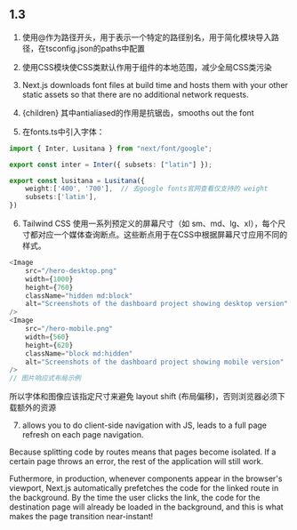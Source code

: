 ## 1.3

1. 使用@作为路径开头，用于表示一个特定的路径别名，用于简化模块导入路径，在tsconfig.json的paths中配置

2. 使用CSS模块使CSS类默认作用于组件的本地范围，减少全局CSS类污染

3. Next.js downloads font files at build time and hosts them with your other static assets so that there are no additional network requests.

4. <body className={`${inter.className} antialiased`}>{children}</body> 其中antialiased的作用是抗锯齿，smooths out the font

5. 在fonts.ts中引入字体：
```ts
import { Inter, Lusitana } from "next/font/google";

export const inter = Inter({ subsets: ["latin"] }); 

export const lusitana = Lusitana({
    weight:['400', '700'],  // 去google fonts官网查看仅支持的 weight
    subsets:['latin'],
})
```

6. Tailwind CSS 使用一系列预定义的屏幕尺寸（如 sm、md、lg、xl），每个尺寸都对应一个媒体查询断点。这些断点用于在CSS中根据屏幕尺寸应用不同的样式。
```ts
<Image
	src="/hero-desktop.png"
	width={1000}
	height={760}
	className="hidden md:block"
	alt="Screenshots of the dashboard project showing desktop version"
/>
<Image
	src="/hero-mobile.png"
	width={560}
	height={620}
	className="block md:hidden"
	alt="Screenshots of the dashboard project showing mobile version"
/>
// 图片响应式布局示例
```
所以字体和图像应该指定尺寸来避免 layout shift (布局偏移)，否则浏览器必须下载额外的资源

7. <Link /> allows you to do client-side navigation with JS, <a> leads to a full page refresh on each page navigation.

Because splitting code by routes means that pages become isolated. If a certain page throws an error, the rest of the application will still work.

Futhermore, in production, whenever <Link /> components appear in the browser's viewport, Next.js automatically prefetches the code for the linked route in the background. By the time the user clicks the link, the code for the destination page will already be loaded in the background, and this is what makes the page transition near-instant!